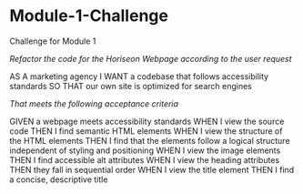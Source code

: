# Module-1-Challenge
Challenge for Module 1

*Refactor the code for the Horiseon Webpage according to the user request*

AS A marketing agency
I WANT a codebase that follows accessibility standards
SO THAT our own site is optimized for search engines

*That meets the following acceptance criteria*

GIVEN a webpage meets accessibility standards
WHEN I view the source code
THEN I find semantic HTML elements
WHEN I view the structure of the HTML elements
THEN I find that the elements follow a logical structure independent of styling and positioning
WHEN I view the image elements
THEN I find accessible alt attributes
WHEN I view the heading attributes
THEN they fall in sequential order
WHEN I view the title element
THEN I find a concise, descriptive title
